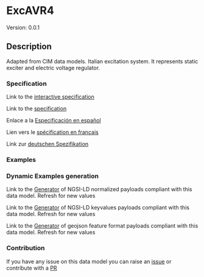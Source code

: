 # ExcAVR4
Version: 0.0.1

## Description 

Adapted from CIM data models. Italian excitation system. It represents static exciter and electric voltage regulator.
### Specification

Link to the [interactive specification](https://swagger.lab.fiware.org/?url=https://github.com/smart-data-models/dataModel.EnergyCIM/blob/master/ExcAVR4/swagger.yaml)

Link to the [specification](https://github.com/smart-data-models/dataModel.EnergyCIM/blob/master/ExcAVR4/doc/spec.md)

Enlace a la [Especificación en español](https://github.com/smart-data-models/dataModel.EnergyCIM/blob/master/ExcAVR4/doc/spec_ES.md)

Lien vers le [spécification en français](https://github.com/smart-data-models/dataModel.EnergyCIM/blob/master/ExcAVR4/doc/spec_FR.md)

Link zur [deutschen Spezifikation](https://github.com/smart-data-models/dataModel.EnergyCIM/blob/master/ExcAVR4/doc/spec_DE.md)
### Examples
### Dynamic Examples generation

Link to the [Generator](https://smartdatamodels.org/extra/ngsi-ld_generator.php?schemaUrl=https://raw.githubusercontent.com/smart-data-models/dataModel.EnergyCIM/master/ExcAVR4/schema.json&email=info@smartdatamodels.org) of NGSI-LD normalized payloads compliant with this data model. Refresh for new values

Link to the [Generator](https://smartdatamodels.org/extra/ngsi-ld_generator_keyvalues.php?schemaUrl=https://raw.githubusercontent.com/smart-data-models/dataModel.EnergyCIM/master/ExcAVR4/schema.json&email=info@smartdatamodels.org) of NGSI-LD keyvalues payloads compliant with this data model. Refresh for new values

Link to the [Generator](https://smartdatamodels.org/extra/geojson_features_generator_v1.0.php?schemaUrl=https://raw.githubusercontent.com/smart-data-models/dataModel.EnergyCIM/master/ExcAVR4/schema.json&email=info@smartdatamodels.org) of geojson feature format payloads compliant with this data model. Refresh for new values
### Contribution

 If you have any issue on this data model you can raise an [issue](https://github.com/smart-data-models/dataModel.EnergyCIM/issues)  or contribute with a [PR](https://github.com/smart-data-models/dataModel.EnergyCIM/pulls)